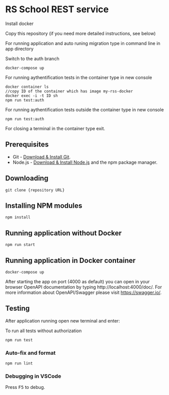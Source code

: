 # RS School REST service

Install docker

Copy this repository (if you need more detailed instructions, see below)

For running application and auto runing migration type in command line in app directory

Switch to the auth branch

```
docker-compose up
```
For running aythentification tests in the container type in new console

```
docker container ls 
//copy ID of the container which has image my-rss-docker
docker exec -i -t ID sh
npm run test:auth
```

For running aythentification tests outside the container type in new console

```
npm run test:auth
```

For closing a terminal in the container type exit.


## Prerequisites

- Git - [Download & Install Git](https://git-scm.com/downloads).
- Node.js - [Download & Install Node.js](https://nodejs.org/en/download/) and the npm package manager.

## Downloading

```
git clone {repository URL}
```

## Installing NPM modules

```
npm install
```

## Running application without Docker

```
npm run start
```

## Running application in Docker container

```
docker-compose up
```

After starting the app on port (4000 as default) you can open
in your browser OpenAPI documentation by typing http://localhost:4000/doc/.
For more information about OpenAPI/Swagger please visit https://swagger.io/.

## Testing

After application running open new terminal and enter:

To run all tests without authorization

```
npm run test
```


### Auto-fix and format

```
npm run lint
```

### Debugging in VSCode

Press <kbd>F5</kbd> to debug.
